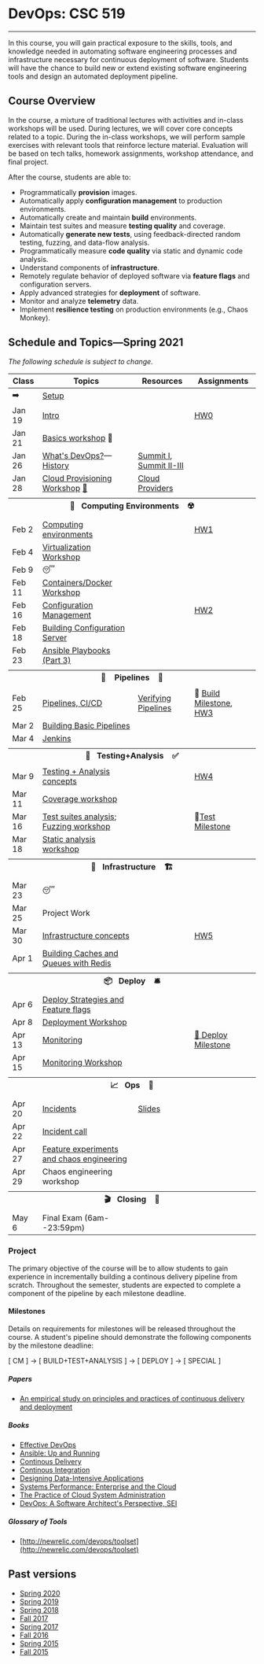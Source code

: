 # DevOps: CSC 519
-------------------------

In this course, you will gain practical exposure to the skills, tools, and knowledge needed in automating software engineering processes and infrastructure necessary for continuous deployment of software. Students will have the chance to build new or extend existing software engineering tools and design an automated deployment pipeline.

## Course Overview

In the course, a mixture of traditional lectures with activities and in-class workshops will be used.  During lectures, we will cover core concepts related to a topic. During the in-class workshops, we will perform sample exercises with relevant tools that reinforce lecture material.  Evaluation will be based on tech talks, homework assignments, workshop attendance, and final project.

After the course, students are able to:

* Programmatically **provision** images.
* Automatically apply **configuration management** to production environments.
* Automatically create and maintain **build** environments.
* Maintain test suites and measure **testing quality** and coverage.
* Automatically **generate new tests**, using feedback-directed random testing, fuzzing, and data-flow analysis.
* Programmatically measure **code quality** via static and dynamic code analysis.
* Understand components of **infrastructure**.
* Remotely regulate behavior of deployed software via **feature flags** and configuration servers.
* Apply advanced strategies for **deployment** of software.
* Monitor and analyze **telemetry** data.
* Implement **resilience testing** on production environments (e.g., Chaos Monkey).

## Schedule and Topics—Spring 2021

*The following schedule is subject to change.*

<!-- 
Jan 19 (HW0)
Jan 21 
Jan 26 
Jan 28

Feb 2 Computing Environments [M1] (HW1) 
Feb 4
Feb 11  
Feb 16
Feb 18

Feb 23 Pipelines (M2) HW2
Feb 25
Mar 2
Mar 4

Mar 9  Test  HW3
Mar 11
Mar 16
Mar 18

Mar 23 Infrastructure (M3) HW4 
Mar 25
Mar 30
Apr 1

Apr 6  Deploy HW5
Apr 8
Apr 13
Apr 15

Apr 20  Ops/Chaos
Apr 22
Apr 27
Apr 29

May 6 (Thursday) Exam -->

| Class    | Topics                           |  Resources | Assignments       |
|----------|----------------------------------|------------| ----------------  |
|  ➡️      | [Setup](Boot.md) 
| Jan 19  | [Intro](https://drive.google.com/file/d/1ieVJug_pqDZjZyATphZ6s16c2oNVhxGc/view?usp=sharing) | | [HW0](HW/HW0-Z.md) 
| Jan 21  | [Basics workshop](https://github.com/chrisparnin/EngineeringBasics) 🥾 
| Jan 26  | [What's DevOps?](https://drive.google.com/file/d/195ZTHWSdExT4crsfm7K47N6Fk5BqP8Bn/view?usp=sharing)—[History](https://drive.google.com/file/d/1vUti511jC2R9zXTlSgpw6Ssx7JrP8IrO/view?usp=sharing) | [Summit I](https://github.com/CSC-DevOps/Course/blob/master/Readings/AdagesI.pdf), [Summit II-III](https://github.com/CSC-DevOps/Course/blob/master/Readings/CACM_DevOps.pdf)  |
| Jan 28  | [Cloud Provisioning Workshop](https://github.com/CSC-DevOps/Provision) [📓](https://docable.cloud/chrisparnin/notebooks/provision/do.md) | [Cloud Providers](HW/Cloud-Providers.md) 
| <tr><th colspan=4> 🧱&nbsp;&nbsp;&nbsp;Computing Environments&nbsp;&nbsp;&nbsp; ☢️</th></tr> |
| Feb 2  | [Computing environments](https://drive.google.com/file/d/1JHVo22qVY1H6pm71aDhByaLCh5eYSnhR/view?usp=sharing) | | [HW1](HW/HW1-V.md)
| Feb 4  | [Virtualization Workshop](https://github.com/CSC-DevOps/VM)
| Feb 9   | 😴
| Feb 11  | [Containers/Docker Workshop](https://github.com/CSC-DevOps/Containers)
| Feb 16  | [Configuration Management](https://drive.google.com/file/d/1UXvPSku5R2_Ls_Hl75ukHJ53OtWOjpBF/view?usp=sharing) | | [HW2](HW/HW2-cm.md)
| Feb 18  | [Building Configuration Server](https://github.com/CSC-DevOps/CM)
| Feb 23  | [Ansible Playbooks (Part 3)](https://github.com/CSC-DevOps/CM/blob/master/Playbooks.md)
| <tr><th colspan=4> 🚰 &nbsp;&nbsp;&nbsp;Pipelines&nbsp;&nbsp;&nbsp; 🚀</th></tr> |
| Feb 25  | [Pipelines, CI/CD](https://drive.google.com/file/d/110EJzu-hNUOxDIhmjftraqo68RRvFhC-/view?usp=sharing) | [Verifying Pipelines](Readings/DesirableProperties.pdf) | 💎 [Build Milestone](Project/Pipeline1.md), [HW3](HW/HW3-P.md)
| Mar 2   | [Building Basic Pipelines](https://github.com/CSC-DevOps/Pipelines)
| Mar 4   | [Jenkins](https://github.com/CSC-DevOps/Jenkins)
| <tr><th colspan=4> 🧪&nbsp;&nbsp;&nbsp;Testing+Analysis&nbsp;&nbsp;&nbsp; ✅</th></tr> |
| Mar 9   | [Testing + Analysis concepts](https://drive.google.com/file/d/1Pw3Yxlu0lFxfnIGYHK9jKBj1tHmMd8gG/view?usp=sharing) | | [HW4](HW/HW4-TA.md)
| Mar 11   | [Coverage workshop](https://github.com/CSC-DevOps/TestNAnalysis) 
| Mar 16   | [Test suites analysis](https://github.com/CSC-DevOps/TestSuites); [Fuzzing workshop](https://github.com/CSC-DevOps/Fuzzing)  | | 💎[Test Milestone](Project/Pipeline2.md)
| Mar 18   | [Static analysis workshop](https://github.com/CSC-DevOps/Complexity)
| <tr><th colspan=4> 🚧&nbsp;&nbsp;&nbsp;Infrastructure&nbsp;&nbsp;&nbsp; 🏗️</th></tr> |
| Mar 23  | 😴           | | 
| Mar 25  | Project Work
| Mar 30  | [Infrastructure concepts](https://drive.google.com/file/d/1-59EGq1SAsbHWCFiQ7r5nqgxdI6XzKpV/view?usp=sharing) | | [HW5](HW/HW5-infra.md)
| Apr 1   | [Building Caches and Queues with Redis](https://github.com/CSC-DevOps/Caches)
| <tr><th colspan=4> 📦&nbsp;&nbsp;&nbsp;Deploy&nbsp;&nbsp;&nbsp; 🛎️</th></tr> |
| Apr 6   | [Deploy Strategies and Feature flags](https://drive.google.com/file/d/1kDEL9Kvzxr8HdaJkBfG8DVJryan_wRuv/view?usp=sharing) | |  
| Apr 8    | [Deployment Workshop](https://github.com/CSC-DevOps/Deployment)
| Apr 13    | [Monitoring](https://drive.google.com/file/d/1YKw_rom7h0Tw7YHWPhlSQRV_mgr5mM0q/view?usp=sharing) | | [💎 Deploy Milestone](Project/Pipeline3.md)
| Apr 15    | [Monitoring Workshop](https://github.com/CSC-DevOps/Monitoring)
| <tr><th colspan=4> 📈&nbsp;&nbsp;&nbsp;Ops&nbsp;&nbsp;&nbsp; 🧯</th></tr> |
| Apr 20   | [Incidents](https://learning.acm.org/techtalks/reliability) | [Slides](https://learning.acm.org/binaries/content/assets/leaning-center/webinar-slides/2020/oops_techtalk_lorinhochstein_slides.pdf) |
| Apr 22   | [Incident call](https://www.pagerduty.com/blog/incident-response-reenactment/)
| Apr 27   | [Feature experiments and chaos engineering](https://drive.google.com/file/d/14lUcOLnwd6JmY1Iuc_oSLc75Fbsrc1mN/view?usp=sharing)
| Apr 29   | Chaos engineering workshop
| <tr><th colspan=4> 🎬&nbsp;&nbsp;&nbsp;Closing&nbsp;&nbsp;&nbsp; 💯</th></tr> |
| May 6    | Final Exam (6am--23:59pm) |          |                   |

### Project

The primary objective of the course will be to allow students to gain experience in incrementally building a continous delivery pipeline from scratch.  Throughout the semester, students are expected to complete a component of the pipeline by each milestone deadline.

#### Milestones

Details on requirements for milestones will be released throughout the course.  A student's pipeline should demonstrate the following components by the milestone deadline:

[ CM ] -> [ BUILD+TEST+ANALYSIS ] -> [ DEPLOY ] -> [ SPECIAL ]

##### Papers

* [An empirical study on principles and practices of continuous delivery and deployment](https://peerj.com/preprints/1889.pdf)

##### Books

* [Effective DevOps](https://www.amazon.com/Effective-DevOps-Building-Collaboration-Affinity/dp/1491926309)
* [Ansible: Up and Running](http://www.ansiblebook.com/)
* [Continous Delivery](http://continuousdelivery.com/)
* [Continous Integration](http://www.amazon.com/Continuous-Integration-Improving-Software-Reducing/dp/0321336380)
* [Designing Data-Intensive Applications](http://dataintensive.net/)
* [Systems Performance: Enterprise and the Cloud](http://www.brendangregg.com/sysperfbook.html)
* [The Practice of Cloud System Administration](http://the-cloud-book.com/)
* [DevOps: A Software Architect's Perspective, SEI](http://www.amazon.com/DevOps-Software-Architects-Perspective-Engineering/dp/0134049845)

##### Glossary of Tools

* [http://newrelic.com/devops/toolset](http://newrelic.com/devops/toolset)

## Past versions

* [Spring 2020](https://github.com/CSC-DevOps/Course/tree/Spring2020)
* [Spring 2019](https://github.com/CSC-DevOps/Course/tree/Spring2019)
* [Spring 2018](https://github.com/CSC-DevOps/Course/tree/Spring2018)
* [Fall 2017](https://github.com/CSC-DevOps/Course/tree/Fall2017)
* [Spring 2017](https://github.com/CSC-DevOps/Course/tree/Spring2017)
* [Fall 2016](https://github.com/CSC-DevOps/Course/tree/Fall2016)
* [Spring 2015 ](https://github.com/CSC-DevOps/Course/tree/Spring2015)
* [Fall 2015 ](https://github.com/CSC-DevOps/Course/tree/Fall2015)

